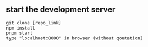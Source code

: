 ## start the development server

```
git clone [repo_link]
npm install
pnpm start
type "localhost:8000" in browser (without qoutation)
```
